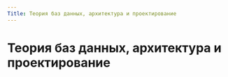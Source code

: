 ```yaml
---
Title: Теория баз данных, архитектура и проектирование
---
```



Теория баз данных, архитектура и проектирование
===============================================

<!-- TOC -->

